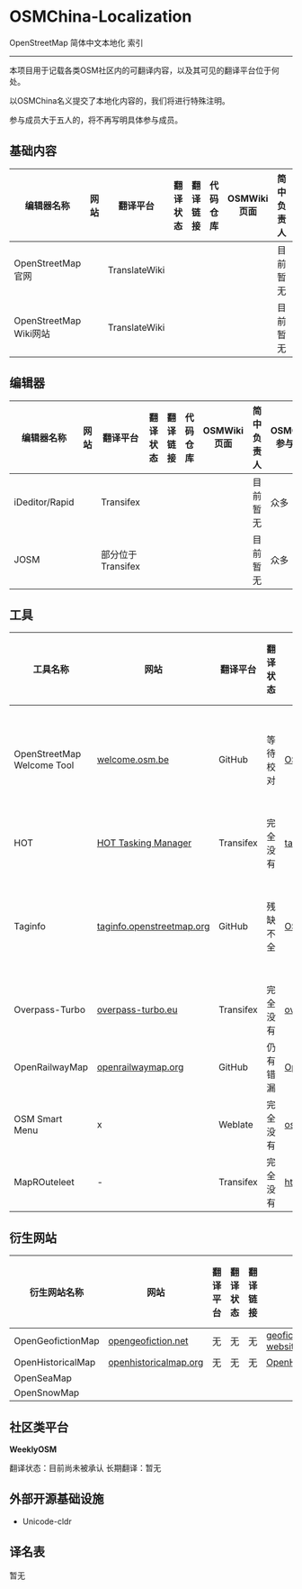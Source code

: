 # OSMChina-Localization
OpenStreetMap 简体中文本地化 索引

----------

本项目用于记载各类OSM社区内的可翻译内容，以及其可见的翻译平台位于何处。

以OSMChina名义提交了本地化内容的，我们将进行特殊注明。

参与成员大于五人的，将不再写明具体参与成员。

## 基础内容

| 编辑器名称 | 网站 | 翻译平台 | 翻译状态 | 翻译链接 | 代码仓库 | OSMWiki页面 | 简中负责人 | OSMChina参与成员 |
|-|-|-|-|-|-|-|-|-|
| OpenStreetMap 官网 | | TranslateWiki | | | | | 目前暂无 | 众多 |
| OpenStreetMap Wiki网站 | | TranslateWiki | | | | | 目前暂无 | 众多 |

## 编辑器

| 编辑器名称 | 网站 | 翻译平台 | 翻译状态 | 翻译链接 | 代码仓库 | OSMWiki页面 | 简中负责人 | OSMChina参与成员 |
|-|-|-|-|-|-|-|-|-|
| iDeditor/Rapid | | Transifex | | | | | 目前暂无 | 众多 |
| JOSM | | 部分位于Transifex | | | | | 目前暂无 | 众多 |

## 工具

| 工具名称 | 网站 | 翻译平台 | 翻译状态 | 翻译链接 | 代码仓库 | OSMWiki页面 | 简中负责人 | OSMChina参与成员 |
|-|-|-|-|-|-|-|-|-|
| OpenStreetMap Welcome Tool | [welcome.osm.be](https://welcome.osm.be) | GitHub | 等待校对 | [OSMChina/osm-welcome-tool](https://github.com/OSMChina/osm-welcome-tool) | [osmbe/osm-welcome-tool](https://github.com/osmbe/osm-welcome-tool) | 暂无 | [@快乐的老鼠宝宝](https://github.com/LaoshuBaby) | [@快乐的老鼠宝宝](https://github.com/LaoshuBaby) |
| HOT | [HOT Tasking Manager](https://tasks.hotosm.org/) | Transifex | 完全没有 | [tasking-manager](https://www.transifex.com/hotosm/tasking-manager/dashboard/) | [hotosm/tasking-manager](https://github.com/hotosm/tasking-manager) | [[[Humanitarian_OSM_Team]]](https://wiki.openstreetmap.org/wiki/Humanitarian_OSM_Team) | 暂无 | 暂无 |
| Taginfo | [taginfo.openstreetmap.org](https://taginfo.openstreetmap.org) | GitHub | 残缺不全 | [OSMChina/taginfo](https://github.com/OSMChina/taginfo) | [taginfo/taginfo](https://github.com/taginfo/taginfo) | [[[Taginfo]]](https://wiki.openstreetmap.org/wiki/Taginfo) | [@快乐的老鼠宝宝](https://github.com/LaoshuBaby) | [@快乐的老鼠宝宝](https://github.com/LaoshuBaby) |
| Overpass-Turbo | [overpass-turbo.eu](https://overpass-turbo.eu/) | Transifex | 完全没有 | [overpass-turbo](https://www.transifex.com/projects/p/overpass-turbo) | [tyrasd/overpass-turbo](https://github.com/tyrasd/overpass-turbo) | [[[Overpass_turbo]]](https://wiki.openstreetmap.org/wiki/Overpass_turbo) | 暂无 | 暂无 |
| OpenRailwayMap | [openrailwaymap.org](https://openrailwaymap.org) | GitHub | 仍有错漏 | [OpenRailwayMap/OpenRailwayMap](https://github.com/OpenRailwayMap/OpenRailwayMap) | [OpenRailwayMap/OpenRailwayMap](https://github.com/OpenRailwayMap/OpenRailwayMap) | [[[OpenRailwayMap]]](https://wiki.openstreetmap.org/wiki/OpenRailwayMap) | 暂无 | 未知 |
| OSM Smart Menu | x | Weblate | 完全没有 | [osm-smart-menu](https://hosted.weblate.org/engage/osm-smart-menu) | https://github.com/jgpacker/osm-smart-menu | x | 暂无 | 暂无 |
| MapROuteleet | - | Transifex | 完全没有 | https://www.transifex.com/osmlab/maproulette3/ | - | - | - | - |

## 衍生网站

| 衍生网站名称 | 网站 | 翻译平台 | 翻译状态 | 翻译链接 | 代码仓库 | OSMWiki页面 | 简中负责人 | OSMChina参与成员 |
|-|-|-|-|-|-|-|-|-|
| OpenGeofictionMap | [opengeofiction.net](https://opengeofiction.net) | 无 | 无 | 无 | [geofictician/opengeofiction-website](https://github.com/geofictician/opengeofiction-website) | [[[OpenGeofiction]]](https://wiki.openstreetmap.org/wiki/OpenGeofiction) | 无 | 无 |
| OpenHistoricalMap | [openhistoricalmap.org](http://www.openhistoricalmap.org) | 无| 无 | 无 | [OpenHistoricalMap](https://github.com/OpenHistoricalMap) | [[[Open_Historical_Map]]](https://wiki.openstreetmap.org/wiki/Open_Historical_Map) | 无 | 无 |
| OpenSeaMap | | | | | | | | |
| OpenSnowMap | | | | | | | | |

## 社区类平台

**WeeklyOSM**

翻译状态：目前尚未被承认
长期翻译：暂无

## 外部开源基础设施

* Unicode-cldr

## 译名表

暂无
